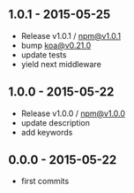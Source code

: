 

## 1.0.1 - 2015-05-25
- Release v1.0.1 / npm@v1.0.1
- bump koa@v0.21.0
- update tests
- yield next middleware

## 1.0.0 - 2015-05-22
- Release v1.0.0 / npm@v1.0.0
- update description
- add keywords

## 0.0.0 - 2015-05-22
- first commits
